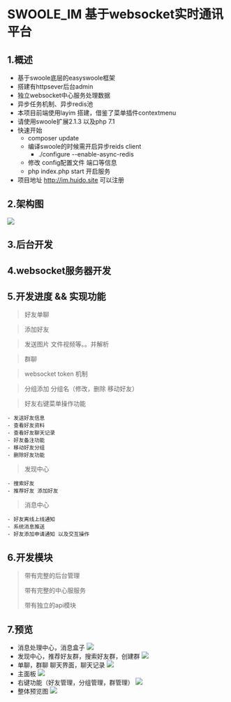 SWOOLE_IM 基于websocket实时通讯平台
==============
1.概述
--------------
+ 基于swoole底层的easyswoole框架
+ 搭建有httpsever后台admin
+ 独立websocket中心服务处理数据
+ 异步任务机制、异步redis池
+ 本项目前端使用layim 搭建，借鉴了菜单插件contextmenu
+ 请使用swoole扩展2.1.3 以及php 7.1
+ 快速开始
    - composer update
    - 编译swoole的时候需开启异步reids client 
        - ./configure --enable-async-redis
    - 修改 config配置文件 端口等信息
    - php index.php start 开启服务
+ 项目地址 http://im.huido.site 可以注册


2.架构图
--------------
![](http://im.huido.site/swoole_im.png)

3.后台开发
--------------

    
4.websocket服务器开发
-----------


5.开发进度 && 实现功能
----------
> 好友单聊

> 添加好友

> 发送图片 文件视频等。。并解析

> 群聊

> websocket token 机制

> 分组添加 分组名（修改，删除 移动好友）

> 好友右键菜单操作功能

    - 发送好友信息
    - 查看好友资料
    - 查看好友聊天记录
    - 好友备注功能
    - 移动好友分组
    - 删除好友功能
> 发现中心

    - 搜索好友
    - 推荐好友 添加好友
> 消息中心

    - 好友离线上线通知
    - 系统消息推送
    - 好友添加申请通知 以及交互操作


6.开发模块
----------
> 带有完整的后台管理
>
> 带有完整的中心服服务
>
> 带有独立的api模块

7.预览
----------
- 消息处理中心，消息盒子
![](https://github.com/Lxido/swoole-im/blob/master/img/QQ%E6%88%AA%E5%9B%BE20190106210353.png?raw=true)
- 发现中心，推荐好友群，搜索好友群，创建群
![](https://github.com/Lxido/swoole-im/blob/master/img/QQ%E6%88%AA%E5%9B%BE20190106210451.png?raw=true)
- 单聊，群聊 聊天界面，聊天记录
![](https://github.com/Lxido/swoole-im/blob/master/img/QQ%E6%88%AA%E5%9B%BE20190106210543.png?raw=true)
- 主面板
![](https://github.com/Lxido/swoole-im/blob/master/img/QQ%E6%88%AA%E5%9B%BE20190106210553.png?raw=true)
- 右键功能（好友管理，分组管理，群管理）
![](https://github.com/Lxido/swoole-im/blob/master/img/QQ%E6%88%AA%E5%9B%BE20190106212344.png?raw=true)
- 整体预览图
![](https://github.com/Lxido/swoole-im/blob/master/img/QQ%E6%88%AA%E5%9B%BE20190106210500.png?raw=true)

